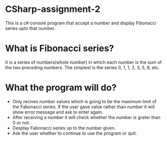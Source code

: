 # CSharp-assignment-2
This is a c# console program that accept a number and display Fibonacci series upto that number.
# What is Fibonacci series?
It is a series of numbers(whole number) in which each number is the sum of the two preceding numbers. The simplest is the series 0, 1, 1, 2, 3, 5, 8, etc.
# What the program will do?
- Only recives number values which is going to be the maximum limit of the Fabonacci series. If the user gave value rather than number it will show error message and ask to enter again.
- After receiving a number it will check whether the number is grater than 0 or not.
- Desplay Fabonacci series up to the number given.
- Ask the user whether to continue to use the program or quit.  
